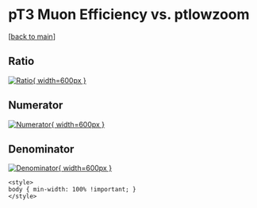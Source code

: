 # pT3 Muon Efficiency vs. ptlowzoom

[[back to main](./)]



## Ratio

[![Ratio](../mtv/var/pT3_13_eff_ptlowzoom.png){ width=600px }](../mtv/var/pT3_13_eff_ptlowzoom.pdf)

## Numerator

[![Numerator](../mtv/num/pT3_13_eff_ptlowzoom_num.png){ width=600px }](../mtv/num/pT3_13_eff_ptlowzoom_num.pdf)

## Denominator

[![Denominator](../mtv/den/pT3_13_eff_ptlowzoom_den.png){ width=600px }](../mtv/den/pT3_13_eff_ptlowzoom_den.pdf)


``` {=html}
<style>
body { min-width: 100% !important; }
</style>
```
